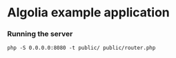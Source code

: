 # Algolia example application

### Running the server

```
php -S 0.0.0.0:8080 -t public/ public/router.php
```
